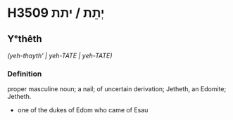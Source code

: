 # H3509 יְתֵת / יתת

## Yᵉthêth

_(yeh-thayth' | yeh-TATE | yeh-TATE)_

### Definition

proper masculine noun; a nail; of uncertain derivation; Jetheth, an Edomite; Jetheth.

- one of the dukes of Edom who came of Esau
